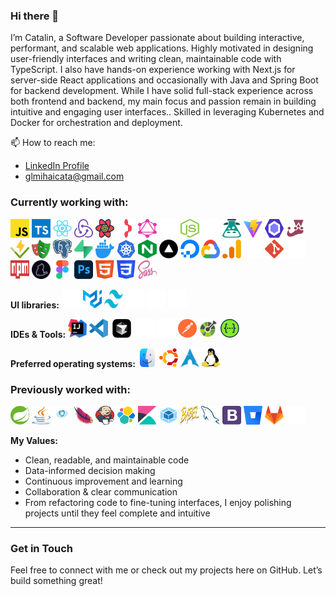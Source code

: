 ### Hi there 👋
I’m Catalin, a Software Developer passionate about building interactive, performant, and scalable web applications. Highly motivated in designing user-friendly interfaces and writing clean, maintainable code with TypeScript. I also have hands-on experience working with Next.js for server-side React applications and occasionally with Java and Spring Boot for backend development. While I have solid full-stack experience across both frontend and backend, my main focus and passion remain in building intuitive and engaging user interfaces.. Skilled in leveraging Kubernetes and Docker for orchestration and deployment.

  📫 How to reach me: 
  -   <a href="https://www.linkedin.com/in/catalin-glavan">LinkedIn Profile</a>
  -   <a href="mailto:glmihaicata@gmail.com">glmihaicata@gmail.com</a>

### Currently working with:
<a href="#" title="Javascript"><img width="30" height="30" src="icons/javascript.svg"/></a>
<a href="#" title="Typescript"><img width="30" height="30" src="icons/typescript.svg"/></a>
<a href="#" title="React"><img width="30" height="30" src="icons/reactjs.svg"/></a>
<a href="#" title="Redux"><img width="30" height="30" src="icons/redux.svg"/></a>
<a href="#" title="React Query"><img width="30" height="30" src="icons/reactquery.svg"/></a>
<a href="#" title="React Router"><img width="30" height="30" src="icons/reactrouter.svg"/></a>
<a href="#" title="GraphQL"><img width="30" height="30" src="icons/graphql.svg"/></a>
<a href="#" title="Next.js"><img width="30" height="30" src="icons/nextjs.svg"/></a>
<a href="#" title="Node.js"><img width="30" height="30" src="icons/nodejs.svg"/></a>
<a href="#" title="Express.js"><img width="30" height="30" src="icons/expressjs.svg"/></a>
<a href="#" title="i18next"><img width="30" height="30" src="icons/i18next.svg"/></a>
<a href="#" title="Vite"><img width="30" height="30" src="icons/vitejs.svg"/></a>
<a href="#" title="ESLint"><img width="30" height="30" src="icons/eslint.svg"/></a>
<a href="#" title="Jest"><img width="30" height="30" src="icons/jest.svg"/></a>
<a href="#" title="Vitest"><img width="30" height="30" src="icons/vitest.svg"/></a>
<a href="#" title="Playwright"><img width="30" height="30" src="icons/playwright.svg"/></a>
<a href="#" title="PostgreSQL"><img width="30" height="30" src="icons/postgresql.svg"/></a>
<a href="#" title="Supabase"><img width="30" height="30" src="icons/supabase.svg"/></a>
<a href="#" title="Docker"><img width="30" height="30" src="icons/docker.svg"/></a>
<a href="#" title="Kubernetes"><img width="30" height="30" src="icons/kubernetes.svg"/></a>
<a href="#" title="NGINX"><img width="30" height="30" src="icons/nginx.svg"/></a>
<a href="#" title="Vercel"><img width="30" height="30" src="icons/vercel.svg"/></a>
<a href="#" title="Digital Ocean"><img width="30" height="30" src="icons/digitalocean.svg"/></a>
<a href="#" title="Google Cloud"><img width="30" height="30" src="icons/gcloud.svg"/></a>
<a href="#" title="Google Data Studio"><img width="30" height="30" src="icons/analytics.svg"/></a>
<a href="#" title="Datadog"><img width="30" height="30" src="icons/datadog.svg"/></a>
<a href="#" title="Git"><img width="30" height="30" src="icons/git.svg"/></a>
<a href="#" title="GitHub"><img width="30" height="30" src="icons/github.svg"/></a>
<a href="#" title="NPM"><img width="30" height="30" src="icons/npm2.svg"/></a>
<a href="#" title="Yarn"><img width="30" height="30" src="icons/yarn.svg"/></a>
<a href="#" title="Figma"><img width="30" height="30" src="icons/figma.svg"/></a>
<a href="#" title="Adobe Photoshop"><img width="30" height="30" src="icons/ps.svg"/></a>
<a href="#" title="HTML5"><img width="30" height="30" src="icons/html5.svg"/></a>
<a href="#" title="CSS3"><img width="30" height="30" src="icons/css3.svg"/></a>
<a href="#" title="Sass"><img width="30" height="30" src="icons/sass.svg"/></a>

**UI libraries:**
<a href="#" title="Bootstrap 5"><img width="30" height="30" src="icons/bootstrap5.svg"/></a>
<a href="#" title="Material UI"><img width="30" height="30" src="icons/materialui.svg"/></a>
<a href="#" title="Tailwind CSS"><img width="30" height="30" src="icons/tailwindcss.svg"/></a>
<a href="#" title="Radix UI"><img width="30" height="30" src="icons/radixui.svg"/></a>
<a href="#" title="Shadcn UI"><img width="30" height="30" src="icons/shadcnui.svg"/></a>
<a href="#" title="Framer"><img width="30" height="30" src="icons/framer.svg"/></a>


**IDEs & Tools:**
<a href="#" title="IntelliJ Ultimate"><img width="30" height="30" src="icons/intellij.svg"/></a>
<a href="#" title="Visual Studio Code"><img width="30" height="30" src="icons/vscode.svg"/></a>
<a href="#" title="Cursor AI"><img height="30" src="icons/cursorai.svg"/></a>
<a href="#" title="GitHub Copilot"><img width="30" height="30" src="icons/copilotgithub.svg"/></a>
<a href="#" title="OpenAI"><img width="30" height="30" src="icons/openai.svg"/></a>
<a href="#" title="Postman"><img width="30" height="30" src="icons/postman.svg"/></a>
<a href="#" title="OpenAPI"><img height="30" src="icons/openapi.svg"/></a>
<a href="#" title="Swagger"><img width="30" height="30" src="icons/swagger.svg"/></a>

**Preferred operating systems:**
<a href="#" title="Mac OS"><img width="30" height="30" src="icons/macos.svg"/></a>
<a href="#" title="Ubuntu"><img width="30" height="30" src="icons/ubuntu.svg"/></a>
<a href="#" title="Arch Linux"><img width="30" height="30" src="icons/archlinux.svg"/></a>
<a href="#" title="Linux"><img width="30" height="30" src="icons/linux.svg"/></a>

### Previously worked with:
<a href="#" title="Spring"><img width="30" height="30" src="icons/spring.svg"/></a>
<a href="#" title="Java"><img width="30" height="30" src="icons/java.svg"/></a>
<a href="#" title="Cassandra"><img width="30" height="30" src="icons/cassandradb.svg"/></a>
<a href="#" title="Apache"><img width="30" height="30" src="icons/apache.svg"/></a>
<a href="#" title="Jenkins"><img width="30" height="30" src="icons/jenkins.svg"/></a>
<a href="#" title="Elastic"><img width="30" height="30" src="icons/elastic.svg"/></a>
<a href="#" title="Kibana"><img width="30" height="30" src="icons/kibana.svg"/></a>
<a href="#" title="Webpack"><img width="30" height="30" src="icons/webpack.svg"/></a>
<a href="#" title="Babel"><img width="30" height="30" src="icons/babel.svg"/></a>
<a href="#" title="MySQL"><img width="30" height="30" src="icons/mysql.svg"/></a>
<a href="#" title="Bootstrap 4"><img width="30" height="30" src="icons/bootstrap4.svg"/></a>
<a href="#" title="Bitbucket"><img width="30" height="30" src="icons/bitbucket.svg"/></a>
<a href="#" title="GitLab"><img width="30" height="30" src="icons/gitlab.svg"/></a>
<a href="#" title="Bash"><img width="30" height="30" src="icons/bash.svg"/></a>

**My Values:**
- Clean, readable, and maintainable code
- Data-informed decision making
- Continuous improvement and learning
- Collaboration & clear communication
- From refactoring code to fine-tuning interfaces, I enjoy polishing projects until they feel complete and intuitive

---

### Get in Touch
Feel free to connect with me or check out my projects here on GitHub. Let’s build something great!

